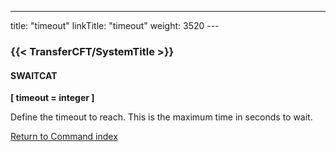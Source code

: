 ---
title: "timeout"
linkTitle: "timeout"
weight: 3520
--- <span id="timeout"></span>

### {{< TransferCFT/SystemTitle  >}}

#### SWAITCAT

****[ timeout = integer ]****

Define the timeout to reach. This is the maximum time in seconds to wait.

[Return to Command index](../../)
